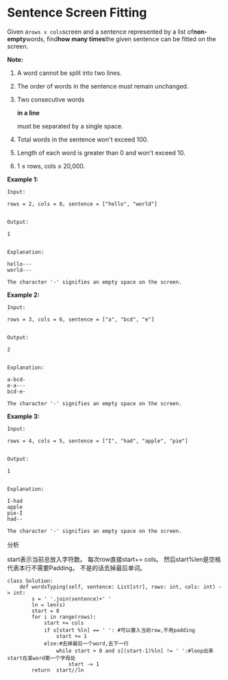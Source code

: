 # Sentence Screen Fitting

Given a`rows x cols`screen and a sentence represented by a list of**non-empty**words, find**how many times**the given sentence can be fitted on the screen.

**Note:**

1. A word cannot be split into two lines.
2. The order of words in the sentence must remain unchanged.
3. Two consecutive words

   **in a line**

   must be separated by a single space.

4. Total words in the sentence won't exceed 100.
5. Length of each word is greater than 0 and won't exceed 10.
6. 1 ≤ rows, cols ≤ 20,000.

**Example 1:**

```text
Input:

rows = 2, cols = 8, sentence = ["hello", "world"]


Output:

1


Explanation:

hello---
world---

The character '-' signifies an empty space on the screen.
```

**Example 2:**

```text
Input:

rows = 3, cols = 6, sentence = ["a", "bcd", "e"]


Output:

2


Explanation:

a-bcd- 
e-a---
bcd-e-

The character '-' signifies an empty space on the screen.
```

**Example 3:**

```text
Input:

rows = 4, cols = 5, sentence = ["I", "had", "apple", "pie"]


Output:

1


Explanation:

I-had
apple
pie-I
had--

The character '-' signifies an empty space on the screen.
```

分析

start表示当前总放入字符数。 每次row直接start+= cols。 然后start%len是空格代表本行不需要Padding。 不是的话去掉最后单词。

```text
class Solution:
    def wordsTyping(self, sentence: List[str], rows: int, cols: int) -> int:
        s = ' '.join(sentence)+' '
        ln = len(s)
        start = 0
        for i in range(rows):
            start += cols
            if s[start %ln] == ' ': #可以塞入当前row,不用padding
                start += 1
            else:#去掉最后一个word,去下一行
                while start > 0 and s[(start-1)%ln] != ' ':#loop出来start在某word第一个字母处
                    start -= 1
        return  start//ln
```

